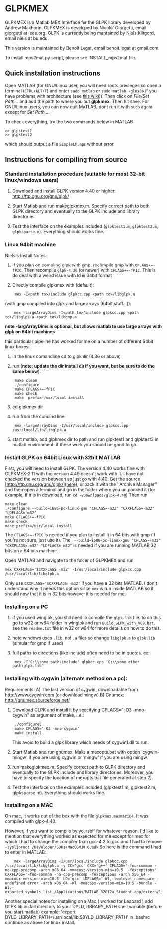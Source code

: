 # GLPKMEX

GLPKMEX is a Matlab MEX Interface for the GLPK library developed by
Andrew Makhorin. GLPKMEX is developed by Nicolo' Giorgetti, email
giorgetti  at  ieee.org.
GLPK is currently being mantained by Niels Klitgord, email
niels  at  bu.edu.

This version is maintained by Benoît Legat, email
benoit.legat  at  gmail.com.

To install mps2mat.py script, please see INSTALL_mps2mat file.

## Quick installation instructions

Open MATLAB (for GNU/Linux user, you will need roots privileges so open a terminal (`CTRL+ALT+T`) and enter `sudo matlab` or `sudo matlab -glnx86` if you have problems with architecture (see [this wiki](https://help.ubuntu.com/community/MATLAB))).
Then click on _File/Set Path..._ and add the path to where you
put __glpkmex__. Then hit save.
For GNU/Linux users, you can now quit MATLAB, dont run it with `sudo` again except for _Set Path..._.

To check everything, try the two commands below in MATLAB

    >> glpktest1
    >> glpktest2
which should output a file `SimpleLP.mps` without error.

## Instructions for compiling from source

### Standard installation procedure (suitable for most 32-bit linux/windows users)

1. Download and install GLPK version 4.40 or higher:
       http://ftp.gnu.org/gnu/glpk/

2. Start Matlab and run makeglpkmex.m. Specify correct path to both GLPK
   directory and eventually to the GLPK include and library directories.

3. Test the interface on the examples included (`glpktest1.m`, `glpktest2.m`, `glpksparse.m`). Everything should works fine.

### Linux 64bit machine
Niels's Install Notes

1. if you plan on compling glpk with gmp, recompile gmp with `CFLAGS+=-fPIC`. Then recompile `glpk-4.36` (or newer) with `CFLAGS+=-fPIC`.
    This is do deal with a weird issue with ld in 64bit format

2. Directly compile glpkmex with (default):

        mex -I<path to>/include glpkcc.cpp <path to>/libglpk.a

(with gmp compiled into glpk and large arrays (64bit stuff...)):

        mex -largeArrayDims -I<path to>/include glpkcc.cpp <path to>/libglpk.a <path to>/libgmp.a

**note -largArrayDims is optional, but allows matlab to use large arrays with glpk on 64bit machines**

this particular pipeline has worked for me on a number of different 64bit linux boxes:

1. in the linux comandline cd to glpk dir (4.36 or above)
2. run (**note: update the dir install dir if you want, but be sure to do the same below**):

        make clean
        ./configure
        make CFLAGS+=-fPIC
        make check
        make  prefix=/usr/local install

3. cd glpkmex dir
4. run from the comand line:

        mex -largeArrayDims -I/usr/local/include glpkcc.cpp /usr/local/lib/libglpk.a
        
5. start matlab, add glpkmex dir to path and run glpktest1 and glpktest2 in matlab environment.  if these work you should be good to go.

### Install GLPK on 64bit Linux with 32bit MATLAB
First, you will need to install GLPK. The version 4.40 works fine with GLPKMEX-2.11 with the version 4.49 doesn't work with it. I have not checked the version between so just go with 4.40.
Get the source [http://ftp.gnu.org/gnu/glpk/](here), unpack it with the ''Archive Manager'' and then open a terminal and go in the folder where you un packed it (for example, if it is in download, run `cd ~/Downloads/glpk-4.40`)
Then run

    make clean
    ./configure --build=i686-pc-linux-gnu "CFLAGS=-m32" "CXXFLAGS=-m32" "LDFLAGS=-m32"
    make CFLAGS+=-fPIC
    make check
    make prefix=/usr/local install
The `CFLAGS+=-fPIC` is needed if you plan to install it in 64 bits with gmp (if you're not sure, just use it).
The ` --build=i686-pc-linux-gnu "CFLAGS=-m32" "CXXFLAGS=-m32" "LDFLAGS=-m32"` is needed if you are running MATLAB 32 bits on a 64 bits machine.

Open MATLAB and navigate to the folder of GLPKMEX and run

    mex CXXFLAGS='$CXXFLAGS -m32' -I/usr/local/include glpkcc.cpp /usr/local/lib/libglpk.a

Only use `CXXFLAGS='$CXXFLAGS -m32'` if you have a 32 bits MATLAB.
I don't understand why it needs this option since `mex` is run inside MATLAB so it should now that it is in 32 bits however it is needed for me.

### Installing on a PC
1. if you used winglpk, you still need to compile the `glpk.lib` file.
   to do this go to w32 or w64 folder in winglpk and run `Build_GLPK_with_VC9.bat`.
   see the `readme.txt` file in w32 or w64 for more details on how to do this.
2. note windows uses `.lib`, not `.a` files so change `libglpk.a` to `glpk.lib` (simular for gmp if used)
3. full paths to directions (like include) often need to be in quotes.
   ex:

        mex -I'C:\\some path\include' glpkcc.cpp 'C:\\some other path\glpk.lib'

### Installing with cygwin (alternate method on a pc):
Requirements:
A) The last version of cygwin, downloadable from http://www.cygwin.com
   (or download mingw)
B) Gnumex: http://gnumex.sourceforge.net/

1. Download GLPK and install it by specifying CFLAGS="-O3 -mno-cygwin" as
   argument of make, i.e.:

        ./configure;
        make CFLAGS="-O3 -mno-cygwin"
        make install
   This avoid to build a glpk library which needs of cygwin1.dll to run.

2. Start Matlab and run gnumex. Make a mexopts.bat with option 'cygwin-mingw' if
   you are using cygwin or 'mingw' if you are using mingw.

3. run makeglpkmex.m. Specify correct path to GLPK directory and eventually to
   the GLPK include and library directories. Moreover, you have to specify the
   location of mexopts.bat file generated at step 2).

4. Test the interface on the examples included (glpktest1.m, glpktest2.m,
   glpksparse.m). Everything should works fine.


### Installing on a MAC
On mac, it works out of the box with the file `glpkmex.mexmaci64`.
It was compiled with glpk-4.40.

However, if you want to compile by yourself for whatever reason.
I'd like to mention that everything worked as expected for me except for mex for which
I had to change the compiler from gcc-4.2 to gcc and I had to remove `-syslibroot /Developer/SDKs/MacOSX10.6.sdk`
So here is the command I had to enter in MATLAB:

        mex -largeArrayDims -I/usr/local/include glpkcc.cpp /usr/local/lib/libglpk.a -v CC='gcc' CXX='g++' CFLAGS='-fno-common -no-cpp-precomp -arch x86_64 -mmacosx-version-min=10.5  -fexceptions' CXXFLAGS='-fno-common -no-cpp-precomp -fexceptions -arch x86_64 -mmacosx-version-min=10.5' LD='gcc' LDFLAGS='-Wl,-twolevel_namespace -undefined error -arch x86_64 -Wl -mmacosx-version-min=10.5 -bundle -Wl,-exported_symbols_list,/Applications/MATLAB_R2012a_Student.app/extern/lib/maci64/mexFunction.map'

Another special notes for installing on a Mac,( worked for Leapard )
add GLPK lib install directory to your DYLD_LIBRARY_PATH shell variable (before you start matlab)
example: 'export DYLD_LIBRARY_PATH=/usr/local/lib:$DYLD_LIBRARY_PATH' in .bashrc
continue as above for linux install.
